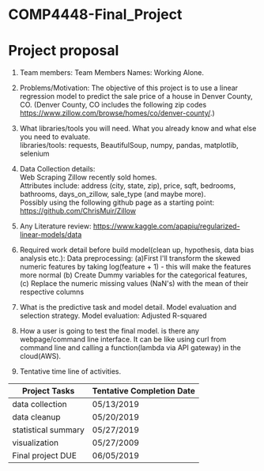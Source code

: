 # COMP4448-Final_Project
# **Project proposal**

1. Team members:
Team Members Names: Working Alone.

1. Problems/Motivation:  The objective of this project is to use a linear regression model to predict the sale price of a house in Denver County, CO. (Denver County, CO includes the following zip codes https://www.zillow.com/browse/homes/co/denver-county/.)

1. What libraries/tools you will need. What you already know and what else you need to evaluate. <br>
libraries/tools: requests, BeautifulSoup, numpy, pandas, matplotlib, selenium

1. Data Collection details: <br>
Web Scraping Zillow recently sold homes.  <br>
Attributes include: address (city, state, zip), price, sqft, bedrooms, bathrooms, days_on_zillow, sale_type (and maybe more). <br> 
Possibly using the following github page as a starting point: https://github.com/ChrisMuir/Zillow

1. Any Literature review:
https://www.kaggle.com/apapiu/regularized-linear-models/data

1. Required work detail before build model(clean up, hypothesis, data bias analysis etc.):
Data preprocessing: (a)First I'll transform the skewed numeric features by taking log(feature + 1) - this will make the features more normal (b) Create Dummy variables for the categorical features, (c) Replace the numeric missing values (NaN's) with the mean of their respective columns

1. What is the predictive task and model detail. Model evaluation and selection strategy.
Model evaluation: Adjusted R-squared

1. How a user is going to test the final model. is there any webpage/command line interface. It can be like using curl from command line and calling a function(lambda via API gateway) in the cloud(AWS).

1. Tentative time line of activities.

Project Tasks | Tentative Completion Date |
| --- | --- |
| data collection | 05/13/2019 |
| data cleanup | 05/20/2019 |
| statistical summary | 05/27/2019 |
| visualization | 05/27/2009 |
| Final project DUE | 06/05/2019 |
